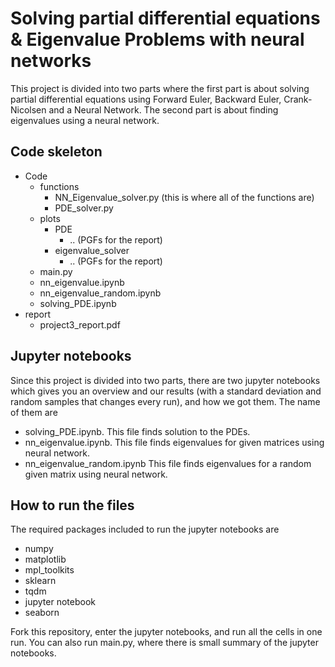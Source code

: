 # Solving partial differential equations & Eigenvalue Problems with neural networks
This project is divided into two parts where the first part is about solving partial differential equations using Forward Euler, Backward Euler, Crank-Nicolsen and a Neural Network. The second part is about finding eigenvalues using a neural network.


## Code skeleton
- Code
  - functions
    - NN_Eigenvalue_solver.py (this is where all of the functions are)
    - PDE_solver.py
  - plots
    - PDE
      - .. (PGFs for the report)
    - eigenvalue_solver
      - .. (PGFs for the report)
  - main.py
  - nn_eigenvalue.ipynb
  - nn_eigenvalue_random.ipynb
  - solving_PDE.ipynb
- report
  - project3_report.pdf


## Jupyter notebooks
Since this project is divided into two parts, there are two jupyter notebooks which gives you an overview and our results (with a standard deviation and random samples that changes every run), and how we got them. The name of them are
- solving_PDE.ipynb. This file finds solution to the PDEs.
- nn_eigenvalue.ipynb. This file finds eigenvalues for given matrices using neural network.
- nn_eigenvalue_random.ipynb This file finds eigenvalues for a random given matrix using neural network.


## How to run the files
The required packages included to run the jupyter notebooks are
- numpy
- matplotlib
- mpl_toolkits
- sklearn
- tqdm
- jupyter notebook
- seaborn

Fork this repository, enter the jupyter notebooks, and run all the cells in one run. You can also run main.py, where there is small summary of the jupyter notebooks.
